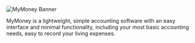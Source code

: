 ![MyMoney Banner](https://cdn.edisonlee55.com/resources/mymoney/images/mymoney-banner.png)

MyMoney is a lightweight, simple accounting software with an easy interface and minimal functionality, including your most basic accounting needs, easy to record your living expenses.
